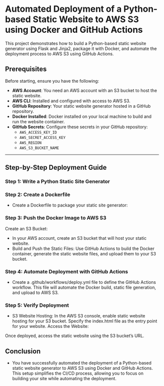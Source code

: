 # Automated Deployment of a Python-based Static Website to AWS S3 using Docker and GitHub Actions

This project demonstrates how to build a Python-based static website generator using Flask and Jinja2, package it with Docker, and automate the deployment process to AWS S3 using GitHub Actions.

## Prerequisites

Before starting, ensure you have the following:

- **AWS Account**: You need an AWS account with an S3 bucket to host the static website.
- **AWS CLI**: Installed and configured with access to AWS S3.
- **GitHub Repository**: Your static website generator hosted in a GitHub repository.
- **Docker Installed**: Docker installed on your local machine to build and run the website container.
- **GitHub Secrets**: Configure these secrets in your GitHub repository:
  - `AWS_ACCESS_KEY_ID`
  - `AWS_SECRET_ACCESS_KEY`
  - `AWS_REGION`
  - `AWS_S3_BUCKET_NAME`

---

## Step-by-Step Deployment Guide

### Step 1: Write a Python Static Site Generator
### Step 2: Create a Dockerfile
- Create a Dockerfile to package your static site generator:

### Step 3: Push the Docker Image to AWS S3
Create an S3 Bucket:
- In your AWS account, create an S3 bucket that will host your static website.
- Build and Push the Static Files:
Use GitHub Actions to build the Docker container, generate the static website files, and upload them to your S3 bucket.

### Step 4: Automate Deployment with GitHub Actions
- Create a .github/workflows/deploy.yml file to define the GitHub Actions workflow. This file will automate the Docker build, static file generation, and upload to AWS S3.

### Step 5: Verify Deployment
- S3 Website Hosting:
In the AWS S3 console, enable static website hosting for your S3 bucket.
Specify the index.html file as the entry point for your website.
Access the Website:

Once deployed, access the static website using the S3 bucket’s URL.

## Conclusion

- You have successfully automated the deployment of a Python-based static website generator to AWS S3 using Docker and GitHub Actions. This setup simplifies the CI/CD process, allowing you to focus on building your site while automating the deployment.
